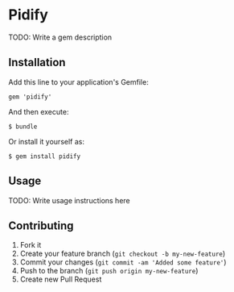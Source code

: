# Pidify

TODO: Write a gem description

## Installation

Add this line to your application's Gemfile:

    gem 'pidify'

And then execute:

    $ bundle

Or install it yourself as:

    $ gem install pidify

## Usage

TODO: Write usage instructions here

## Contributing

1. Fork it
2. Create your feature branch (`git checkout -b my-new-feature`)
3. Commit your changes (`git commit -am 'Added some feature'`)
4. Push to the branch (`git push origin my-new-feature`)
5. Create new Pull Request
